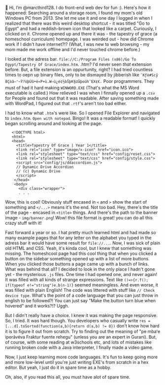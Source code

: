 👋 Hi, I’m @marcthird128. I do front-end web dev for fun :). Here's how it happened: Searching around a storage room, I found my mom's old Windows PC from 2013. She let me use it and one day I logged in when I realized
   that there was this weird desktop shortcut - it was titled "Go to Egypt" and had a reddish-brown icon that looked like a carpet. Curiously, I clicked on it. Chrome opened up and there it was - the tapestry of
   grace (a homeschool curriculum) homepage. I was weirded out - how did Chrome work if I didn't have internet?!? (What, I was new to web browsing - my mom made me work offline and I'd never touched chrome before.)

   I looked at the adress bar. `file://C:/Program Files (x86)/Go To Egypt/Tapestry Of Grace/index.htm`. .htm? I'd never seen _that_ extension before. But, a file extension is an oppurtunity, right? I had tried
   countless times to oepn up binary files, only to be dismayed by jibberish like `¯Kƒè#Scÿ 8Çòâ–'~Ÿ?òþ­Úû•è«P+ù.W—ù¿é¢½bŠþK§Uåþoúh¯EX¢€.` Poor programmers. They must of had it hard making `WINWORD.EXE`
   (That's what the MS Word executable is called.) How relieved I was when I finnally opened up a `.csv` for People and found out that it was readable. After saving something made with WordPad, I figured
   out that `.rtf`'s aren't too bad either.

   I had to know what `.htm`'s were like. So I opened File Explorer and navigated to `index.htm`. `Open with notepad`. Bingo! It was a readable format! I quickly began scrolling around and looking at the page.

       <!DOCTYPE html>
       <html>
       <head>
         <title>Tapestry Of Grace | Year 1</title>
         <link rel="icon" type="image/x-icon" href="icon.ico">
         <link rel="stylesheet" type="text/css" href="config/reset.css">
         <link rel="stylesheet" type="text/css" href="config/style.css">
         <script src="config/js/ddaccordion.js">
         // Dynamic Drive Accordion
         // (c) Dynamic Drive
         </script>
        </head>
        <body>
          <div class="wrapper">
          . . .

   Wow, this is cool! Obviously stuff encased in `<` and `>` show the start of something and `</...>` means it's the end. Not too bad. Hey, there's the title of the page - encased in `<title>` things.
   And there's the path to the banner image - `img/banner.png`! Wow! this file format is great! you can do all this crazy stuff with it!

   Fast forward a year or so. I hat pretty much learned html and had made so many example pages that for any letter on the alphabet you typed in the adress bar it would have some result for `file://...`.
   Now, I was sick of plain old HTML and CSS. Yeah, it's kinda cool, but I knew that something was missing. The homeshcool page had this cool thing that when you clicked a button on the sidebar something
   opened up with a list of more buttons. When you clicked those buttons a page came up with a bunch of links. What was behind that all? I decided to look in the only place I hadn't gone yet - the mysterious
   `.js` files. One time I had opened one, and never again! It was filled with all kinds of strange expressions. Text like `()=>{r.f(); if(typeof e!="string")e.b(n-1)}` seemed meaningless. And even worse, it
   was filled with plain English! The code was littered with stuff like `// Check device type`. What's the point of a code language that you can just throw in english to be followed?! You can just say 
   "Make the button turn blue when hovered" and it works?!? Uggh.

   But I didn't really have a choice. I knew it was making the page responsive. So, I tried. It was hard though. You developers who casually write `res = [...d].toSorted(function(a,b){return d(a,b) != 0})`
   don't know how hard it is to figure it out from scratch. Try to finding out the meaning of "pe mbaꞌe iporãvéva Fraktur fuente rehegu" (unless you are an expert in Gurani). But, of course, with some reading
   at w3schools etc, and lots of mistakes like running broken code with a Java interpreter, I finally made a video game.

   Now, I just keep learning more code languages. It's fun to keep going more and more low-level until you're just writing EXE's from scratch in a hex editor. But yeah, I just do it in spare time as a hobby.

   Oh, also, if you read this all, you must have alot of spare time.
   
